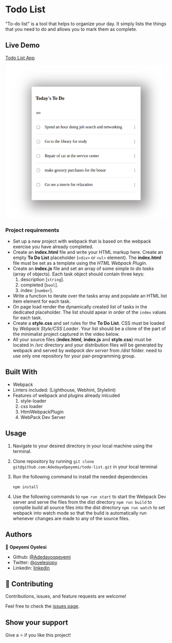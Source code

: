 # Todo List

"To-do list" is a tool that helps to organize your day. It simply lists the things that you need to do and allows you to mark them as complete.

## Live Demo
[Todo List App](https://reverent-clarke-8b4656.netlify.app/)

![App Screenshot](./src/assets/images/Screenshot.png)

### Project requirements
- Set up a new project with webpack that is based on the webpack exercise you have already completed.
- Create an **index.html** file and write your HTML markup here. Create an empty **To Do List** placeholder (`<div>` or `<ul>` element). The **index.html** file must be set as a template using the *HTML Webpack Plugin*.
- Create an **index.js** file and set an array of some simple *to do tasks* (array of objects). Each task object should contain three keys: 
  1. description [`string`].
  2. completed [`bool`].
  3. index: [`number`].
- Write a function to iterate over the tasks array and populate an HTML list item element for each task.
- On page load render the dynamically created list of tasks in the dedicated placeholder. The list should apear in order of the `index` values for each task.
- Create a **style.css** and set rules for the **To Do List**. CSS must be loaded by *Webpack Style/CSS Loader*. Your list should be a clone of the part of the minimalist project captured in the video below.
- All your source files (**index.html**, **index.js** and **style.css**) must be located in */src* directory and your distribution files will be generated by webpack and served by *webpack dev server* from */dist* folder.
need to use only one repository for your pair-programming group.


## Built With

- Webpack
- Linters included: (Lighthouse, Webhint, Stylelint)
- Features of webpack and plugins already inlcuded 
   1. style-loader
   2. css loader
   3. HtmlWebpackPlugin
   4. WebPack Dev Server
   

## Usage

1. Navigate to your desired directory in your local machine using the terminal.

2. Clone repository by running `git clone git@github.com:AdedayoOpeyemi/todo-list.git` in your local terminal

3. Run the following command to install the needed dependencies

    `npm install`

4. Use the following commands to 
   `npm run start` to start the Webpack Dev server and serve the files from the dist directory
   `npm run build` to complile build all source files into the dist directory
   `npm run watch` to set webpack into watch mode so that the build is automatically run whenever changes are made to any of the source files.

## Authors

👤 **Opeyemi Oyelesi**

- Github: [@Adedayoopeyemi](https://github.com/Adedayoopeyemi)
- Twitter: [@oyelesiopy](https://twitter.com/oyelesiopy)
- Linkedin: [linkedin](https://linkedin.com/opeyemioyelesi)

## 🤝 Contributing

Contributions, issues, and feature requests are welcome!

Feel free to check the [issues page](https://github.com/AdedayoOpeyemi/todo-list/issues).

## Show your support

Give a ⭐️ if you like this project!
